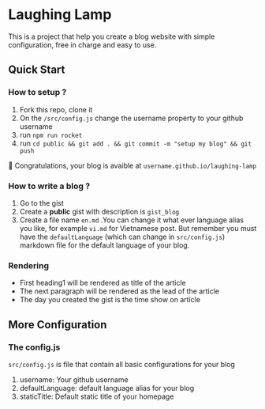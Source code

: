 # Laughing Lamp

This is a project that help you create a blog website with simple configuration, free in charge and easy to use.

## Quick Start

### How to setup ?

1. Fork this repo, clone it
2. On the `/src/config.js` change the username property to your github username
3. run `npm run rocket`
4. run `cd public && git add . && git commit -m "setup my blog" && git push`

🎉 Congratulations, your blog is avaible at `username.github.io/laughing-lamp`

### How to write a blog ?

1. Go to the gist
2. Create a **public** gist with description is `gist_blog`
3. Create a file name `en.md` .You can change it what ever language alias you like, for example `vi.md` for Vietnamese post. But remember you must have the `defaultLanguage` (which can change in `src/config.js`) markdown file for the default language of your blog.

### Rendering

-   First heading1 will be rendered as title of the article
-   The next paragraph will be rendered as the lead of the article
-   The day you created the gist is the time show on article

## More Configuration

### The config.js

`src/config.js` is file that contain all basic configurations for your blog

1. username: Your github username
2. defaultLanguage: default language alias for your blog
3. staticTitle: Default static title of your homepage
